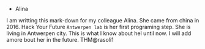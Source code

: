 - Alina

I am writting this mark-down for my colleague Alina. She came from china
in 2016. Hack Your Future `Antwerpen lab` is her first programing step. She is
living in Antwerpen city. This is what I know about hel until now. I will add
amore bout her in the future. THM@rasoli1
